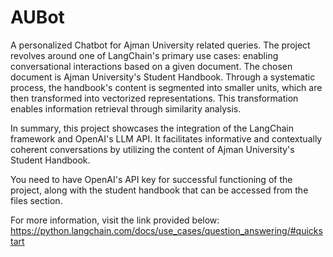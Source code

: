 # AUBot
A personalized Chatbot for Ajman University related queries. The project revolves around one of LangChain's primary use cases: 
enabling conversational interactions based on a given document. The chosen document is Ajman University's Student Handbook. Through a systematic process, the handbook's content is segmented into smaller units, which are then transformed into vectorized representations. This transformation enables information retrieval through similarity analysis.

In summary, this project showcases the integration of the LangChain framework and OpenAI's LLM API. It facilitates informative and contextually coherent conversations by utilizing the content of Ajman University's Student Handbook.

You need to have OpenAI's API key for successful functioning of the project, along with the student handbook that can be accessed from the files section.

For more information, visit the link provided below:
https://python.langchain.com/docs/use_cases/question_answering/#quickstart 

